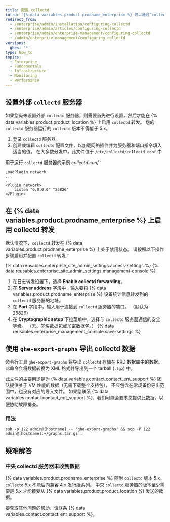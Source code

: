 ```yaml
---
title: 配置 collectd
intro: '{% data variables.product.prodname_enterprise %} 可以通过“collectd”收集数据并将数据发送到外部“collectd”服务器。 除了其他指标外，我们还会收集标准数据集，例如 CPU 利用率、内存与磁盘使用量、网络接口流量与错误，以及 VM 的总负荷。'
redirect_from:
  - /enterprise/admin/installation/configuring-collectd
  - /enterprise/admin/articles/configuring-collectd
  - /enterprise/admin/enterprise-management/configuring-collectd
  - /admin/enterprise-management/configuring-collectd
versions:
  ghes: '*'
type: how_to
topics:
  - Enterprise
  - Fundamentals
  - Infrastructure
  - Monitoring
  - Performance
---
```


## 设置外部 `collectd` 服务器

如果您尚未设置外部 `collectd` 服务器，则需要首先进行设置，然后才能在 {% data variables.product.product_location %} 上启用 `collectd` 转发。 您的 `collectd` 服务器运行的 `collectd` 版本不得低于 5.x。

1. 登录 `collectd` 服务器。
2. 创建或编辑 `collectd` 配置文件，以加载网络插件并为服务器和端口指令填入适当的值。 在大多数分发中，此文件位于 `/etc/collectd/collectd.conf` 中

用于运行 `collectd` 服务器的示例 *collectd.conf*：

    LoadPlugin network
    ...
    ...
    <Plugin network>
        Listen "0.0.0.0" "25826"
    </Plugin>

## 在 {% data variables.product.prodname_enterprise %} 上启用 collectd 转发

默认情况下，`collectd` 转发在 {% data variables.product.prodname_enterprise %} 上处于禁用状态。 请按照以下操作步骤启用并配置 `collectd` 转发：

{% data reusables.enterprise_site_admin_settings.access-settings %}
{% data reusables.enterprise_site_admin_settings.management-console %}
1. 在日志转发设置下，选择 **Enable collectd forwarding**。
1. 在 **Server address** 字段中，输入要将 {% data variables.product.prodname_enterprise %} 设备统计信息转发到的 `collectd` 服务器的地址。
1. 在 **Port** 字段中，输入用于连接到 `collectd` 服务器的端口。 （默认为 25826）
1. 在 **Cryptographic setup** 下拉菜单中，选择与 `collectd` 服务器通信的安全等级。 （无、签名数据包或加密数据包。）
{% data reusables.enterprise_management_console.save-settings %}

## 使用 `ghe-export-graphs` 导出 collectd 数据

命令行工具 `ghe-export-graphs` 将导出 `collectd` 存储在 RRD 数据库中的数据。 此命令会将数据转换为 XML 格式并导出到一个 tarball (`.tgz`) 中。

此文件的主要用途是为 {% data variables.contact.contact_ent_support %} 团队提供关于 VM 性能的数据（无需下载整个支持包）， 不应包含在常规备份导出范围中，也没有对应的导入文件。 如果您联系 {% data variables.contact.contact_ent_support %}，我们可能会要求您提供此数据，以便协助故障排查。

### 用法

```shell
ssh -p 122 admin@[hostname] -- 'ghe-export-graphs' && scp -P 122 admin@[hostname]:~/graphs.tar.gz .
```

## 疑难解答

### 中央 collectd 服务器未收到数据

{% data variables.product.prodname_enterprise %} 随附 `collectd` 版本 5.x。 `collectd` 5.x 不能后向兼容 4.x 发行版系列。 中央 `collectd` 服务器的版本至少需要是 5.x 才能接受从 {% data variables.product.product_location %} 发送的数据。

要获取其他问题的帮助，请联系 {% data variables.contact.contact_ent_support %}。
